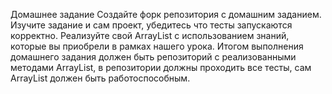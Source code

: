 Домашнее задание
Создайте форк репозитория с домашним заданием.
Изучите задание и сам проект, убедитесь что тесты запускаются корректно.
Реализуйте свой ArrayList с использованием знаний, которые вы приобрели в рамках нашего урока.
Итогом выполнения домашнего задания должен быть репозиторий с реализованными методами ArrayList, в репозитории должны проходить все тесты, сам ArrayList должен быть работоспособным.
